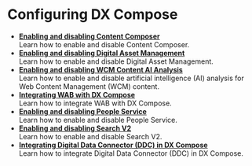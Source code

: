 # Configuring DX Compose

<!-- add short description-->

-   **[Enabling and disabling Content Composer](enable_cc.md)**  
Learn how to enable and disable Content Composer.
-   **[Enabling and disabling Digital Asset Management](enable_dam.md)**  
Learn how to enable and disable Digital Asset Management.
-   **[Enabling and disabling WCM Content AI Analysis](enable_content_ai.md)**  
Learn how to enable and disable artificial intelligence (AI) analysis for Web Content Management (WCM) content.
-   **[Integrating WAB with DX Compose](wab_integration.md)**  
Learn how to integrate WAB with DX Compose.
-   **[Enabling and disabling People Service](enable_people_service.md)**  
Learn how to enable and disable People Service.
-   **[Enabling and disabling Search V2](enable_search.md)**  
Learn how to enable and disable Search V2.
-   **[Integrating Digital Data Connector (DDC) in DX Compose](./integrating_voltmx_foundry/index.md)**  
Learn how to integrate Digital Data Connector (DDC) in DX Compose.